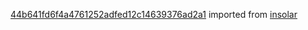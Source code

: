 [44b641fd6f4a4761252adfed12c14639376ad2a1](https://github.com/insolar/insolar/commit/44b641fd6f4a4761252adfed12c14639376ad2a1) imported from [insolar](https://github.com/insolar/insolar)
